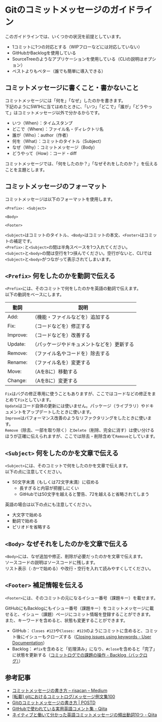 # Gitのコミットメッセージのガイドライン
このガイドラインでは、いくつかの状況を前提としています。

- 1コミットに1つの対応とする（WIPフローなどには対応していない）
- GitHubかBacklogを使用している
- SourceTreeのようなアプリケーションを使用している（CLIの説明はオプション）
- ベストよりもベター（誰でも簡単に導入できる）


## コミットメッセージに書くこと・書かないこと
コミットメッセージには「何を」「なぜ」したのかを書きます。  
下記のように5W1Hに当てはめたときに、「いつ」「どこで」「誰が」「どうやって」はコミットメッセージ以外で分かるからです。

- いつ（When）：タイムスタンプ
- どこで（Where）：ファイル名・ディレクトリ名
- 誰が（Who）：author（作者）
- 何を（What）：コミットのタイトル（Subject）
- なぜ（Why）：コミットメッセージ（Body）
- どうやって（How）：コード・diff

コミットメッセージでは、「何をしたのか？」「なぜそれをしたのか？」を伝えることを主題とします。


## コミットメッセージのフォーマット
コミットメッセージは以下のフォーマットを使用します。

```
<Prefix>: <Subject>

<Body>

<Footer>
```

`<Subject>`はコミットのタイトル、`<Body>`はコミットの本文、`<Footer>`はコミットの補足です。  
`<Prefix>:`と`<Subject>`の間は半角スペースを1つ入れてください。  
`<Subject>`と`<body>`の間は空行を1つ挟んでください。空行がないと、CLIでは`<Subject>`と`<body>`がつながって表示されてしまいます。


## `<Prefix>` 何をしたのかを動詞で伝える
`<Prefix>`には、そのコミットで何をしたのかを英語の動詞で伝えます。  
以下の動詞をベースにします。

| 動詞        | 説明                                        |
|-----------  |-------------------------------------------- |
| Add:        | （機能・ファイルなどを）追加する            |
| Fix:        | （コードなどを）修正する                    |
| Improve:    | （コードなどを）改善する                    |
| Update:     | （パッケージやドキュメントなどを）更新する   |
| Remove:     | （ファイル名やコードを）除去する            |
| Rename:     | （ファイル名を）変更する                    |
| Move:       | （AをBに）移動する                          |
| Change:     | （AをBに）変更する                          |

`Fix`はバグの修正専用に使うこともありますが、ここではコードなどの修正をまとめて`Fix`としています。  
`Update`はコード自体の更新には使いません。パッケージ（ライブラリ）やドキュメントをアップデートしたときに使います。  
`Improve`はパフォーマンス改善のようなリファクタリングをしたときに使います。  
`Remove`（除去、一部を取り除く）と`Delete`（削除、完全に消す）は使い分けるほうが正確に伝えられますが、ここでは除去・削除含めて`Remove`としています。


## `<Subject>` 何をしたのかを文章で伝える
`<Subject>`には、そのコミットで何をしたのかを文章で伝えます。  
以下の点に注意してください。

- 50文字未満（もしくは72文字未満）に収める
  - 長すぎると内容が把握しにくい
  - GitHubでは50文字を越えると警告、72を越えると省略されてしまう

英語の場合は以下の点にも注意してください。

- 大文字で始める
- 動詞で始める
- ピリオドを省略する


## `<Body>` なぜそれをしたのかを文章で伝える
`<Body>`には、なぜ追加や修正、削除が必要だったのかを文章で伝えます。  
ソースコードの説明はソースコードに残します。  
リスト表示（`-`か`*`で始める）や改行・空行を入れて読みやすくしてください。


## `<Footer>` 補足情報を伝える
`<Footer>`には、そのコミットの元になるイシュー番号（課題キー）を載せます。

GitHubにもBacklogにもイシュー番号（課題キー）をコミットメッセージに載せると、イシュー（課題）ページにコミット情報を登録することができます。  
また、キーワードを含めると、状態も変更することができます。

- GitHub： `Closes #123`や`Closes: #123`のようにコミットに含めると、コミット後にイシューもクローズする（[Closing issues using keywords - User Documentation](https://help.github.com/articles/closing-issues-using-keywords/)）
- Backlog： `#fix`を含めると「処理済み」になり、`#close`を含めると「完了」に状態を更新する（[コミットログでの課題の操作 - Backlog（バックログ）](https://backlog.com/ja/help/usersguide/git/userguide1400/)）


## 参考記事
- [コミットメッセージの書き方 – risacan – Medium](https://medium.com/@risacan/%E3%82%B3%E3%83%9F%E3%83%83%E3%83%88%E3%83%A1%E3%83%83%E3%82%BB%E3%83%BC%E3%82%B8%E3%81%AE%E6%9B%B8%E3%81%8D%E6%96%B9-64aeadd92057)
- [[転載] gitにおけるコミットログ/メッセージ例文集100](https://gist.github.com/mono0926/e6ffd032c384ee4c1cef5a2aa4f778d7)
- [Gitのコミットメッセージの書き方 | POSTD](https://postd.cc/how-to-write-a-git-commit-message/)
- [GitHubで使われている実用英語コメント集 - Qiita](https://qiita.com/shikichee/items/a5f922a3ef3aa58a1839)
- [ネイティブと働いて分かった英語コミットメッセージの頻出動詞10つ - Qiita](https://qiita.com/gogotanaka/items/b65e1b081fa976e5d754)
